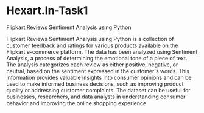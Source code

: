 # Hexart.In-Task1
Flipkart Reviews Sentiment Analysis using Python

Flipkart Reviews Sentiment Analysis using Python is a collection of customer feedback and ratings for various products available on the Flipkart e-commerce platform. The data has been analyzed using Sentiment Analysis, a process of determining the emotional tone of a piece of text. The analysis categorizes each review as either positive, negative, or neutral, based on the sentiment expressed in the customer's words. This information provides valuable insights into consumer opinions and can be used to make informed business decisions, such as improving product quality or addressing customer complaints. The dataset can be useful for businesses, researchers, and data analysts in understanding consumer behavior and improving the online shopping experience
